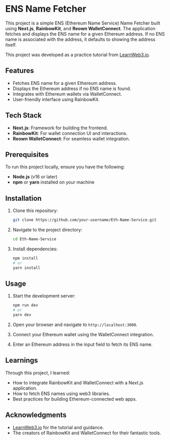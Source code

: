# ENS Name Fetcher

This project is a simple ENS (Ethereum Name Service) Name Fetcher built using **Next.js**, **RainbowKit**, and **Reown WalletConnect**. The application fetches and displays the ENS name for a given Ethereum address. If no ENS name is associated with the address, it defaults to showing the address itself.

This project was developed as a practice tutorial from [LearnWeb3.io](https://learnweb3.io).

## Features

- Fetches ENS name for a given Ethereum address.
- Displays the Ethereum address if no ENS name is found.
- Integrates with Ethereum wallets via WalletConnect.
- User-friendly interface using RainbowKit.

## Tech Stack

- **Next.js**: Framework for building the frontend.
- **RainbowKit**: For wallet connection UI and interactions.
- **Reown WalletConnect**: For seamless wallet integration.

## Prerequisites

To run this project locally, ensure you have the following:

- **Node.js** (v16 or later)
- **npm** or **yarn** installed on your machine

## Installation

1. Clone this repository:

   ```bash
   git clone https://github.com/your-username/Eth-Name-Service.git
   ```

2. Navigate to the project directory:

   ```bash
   cd Eth-Name-Service
   ```

3. Install dependencies:

   ```bash
   npm install
   # or
   yarn install
   ```

## Usage

1. Start the development server:

   ```bash
   npm run dev
   # or
   yarn dev
   ```

2. Open your browser and navigate to `http://localhost:3000`.

3. Connect your Ethereum wallet using the WalletConnect integration.

4. Enter an Ethereum address in the input field to fetch its ENS name.

## Learnings

Through this project, I learned:

- How to integrate RainbowKit and WalletConnect with a Next.js application.
- How to fetch ENS names using web3 libraries.
- Best practices for building Ethereum-connected web apps.

## Acknowledgments

- [LearnWeb3.io](https://learnweb3.io) for the tutorial and guidance.
- The creators of RainbowKit and WalletConnect for their fantastic tools.
